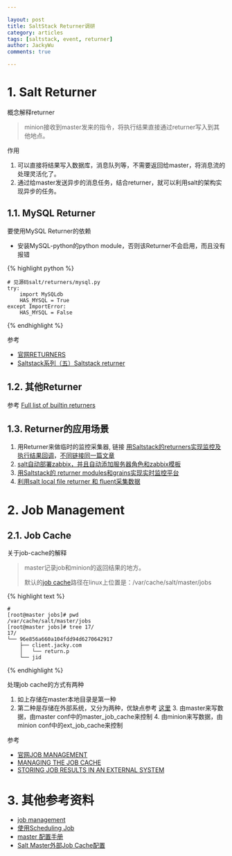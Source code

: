 ```yaml
---

layout: post   
title: SaltStack Returner调研  
category: articles  
tags: [saltstack, event, returner]  
author: JackyWu  
comments: true  

---
```


# 1. Salt Returner

概念解释returner

>minion接收到master发来的指令，将执行结果直接通过returner写入到其他地点。

作用

1. 可以直接将结果写入数据库，消息队列等，不需要返回给master，将消息流的处理灵活化了。
2. 通过给master发送异步的消息任务，结合returner，就可以利用salt的架构实现异步的任务。


## 1.1. MySQL Returner

要使用MySQL Returner的依赖

* 安装MySQL-python的python module，否则该Returner不会启用，而且没有报错

{% highlight  python %}

    # 见源码salt/returners/mysql.py
    try:
        import MySQLdb
        HAS_MYSQL = True
    except ImportError:
        HAS_MYSQL = False

{% endhighlight %} 

参考

- [官网RETURNERS](https://docs.saltstack.com/en/latest/ref/returners/index.html)
- [Saltstack系列（五）Saltstack returner](http://blog.cunss.com/?p=282)

## 1.2. 其他Returner

参考 [Full list of builtin returners](https://docs.saltstack.com/en/latest/ref/returners/all/index.html#all-salt-returners)


## 1.3. Returner的应用场景

1. 用Returner来做临时的监控采集器, 链接 [用Saltstack的returners实现监控及执行结果回调](http://rfyiamcool.blog.51cto.com/1030776/1264438)，[不同链接同一篇文章](http://rfyiamcool.blog.51cto.com/1030776/1264438)
2. [salt自动部署zabbix，并且自动添加服务器角色和zabbix模板](http://yoyolive.com/saltstack/2014/06/16/saltstack-zabbix-monitor.html)
3. [用Saltstack的 returner modules和grains实现实时监控平台](http://rfyiamcool.blog.51cto.com/1030776/1266437)
4. [利用salt local file returner 和 fluent采集数据](http://bbs.linuxtone.org/thread-24213-1-1.html)

# 2. Job Management

## 2.1. Job Cache

关于job-cache的解释

> master记录job和minion的返回结果的地方。
> 
> 默认的[job cache](https://docs.saltstack.com/en/develop/topics/jobs/job_cache.html)路径在linux上位置是：/var/cache/salt/master/jobs
> 


{% highlight  text %}

    #
    [root@master jobs]# pwd
    /var/cache/salt/master/jobs
    [root@master jobs]# tree 17/
    17/
    └── 96e856a660a104fdd94d6270642917
        ├── client.jacky.com
        │   └── return.p
        └── jid
        
{% endhighlight %} 

处理job cache的方式有两种

1. 如上存储在master本地目录是第一种
2. 第二种是存储在外部系统，又分为两种，优缺点参考 [这里](https://salt.readthedocs.org/en/stable/topics/jobs/external_cache.html)
    3. 由master来写数据，由master conf中的master_job_cache来控制
    4. 由minion来写数据，由minion conf中的ext_job_cache来控制


参考

- [官网JOB MANAGEMENT](https://docs.saltstack.com/en/latest/topics/jobs/index.html)
- [MANAGING THE JOB CACHE](https://docs.saltstack.com/en/develop/topics/jobs/job_cache.html)
- [STORING JOB RESULTS IN AN EXTERNAL SYSTEM](https://salt.readthedocs.org/en/stable/topics/jobs/external_cache.html)



# 3. 其他参考资料

- [job management](https://docs.saltstack.com/en/latest/topics/jobs/index.html)
- [使用Scheduling Job](https://docs.saltstack.com/en/latest/topics/jobs/index.html#scheduling-jobs)
- [master 配置手册](https://docs.saltstack.com/en/latest/ref/configuration/master.html#master-job-cache)
- [Salt Master外部Job Cache配置](http://pengyao.org/saltstack-master-external-job-cache.html)
